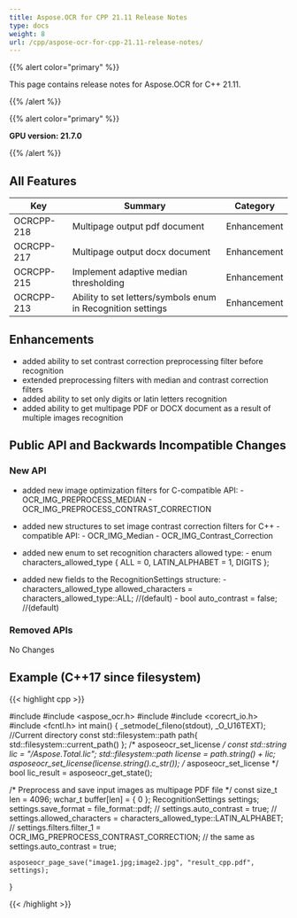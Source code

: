 ```yaml
---
title: Aspose.OCR for CPP 21.11 Release Notes
type: docs
weight: 8
url: /cpp/aspose-ocr-for-cpp-21.11-release-notes/
---
```


{{% alert color="primary" %}}

This page contains release notes for Aspose.OCR for C++ 21.11.

{{% /alert %}}

{{% alert color="primary" %}}

**GPU version: 21.7.0**

{{% /alert %}}

## All Features

|Key|Summary|Category|
|---|---|---|
|OCRCPP-218| Multipage output pdf document |Enhancement|
|OCRCPP-217| Multipage output docx document |Enhancement|
|OCRCPP-215| Implement adaptive median thresholding |Enhancement|
|OCRCPP-213| Ability to set letters/symbols enum in Recognition settings |Enhancement|


## Enhancements

- added ability to set contrast correction preprocessing filter before recognition
- extended preprocessing filters with median and contrast correction filters
- added ability to set only digits or latin letters recognition
- added ability to get multipage PDF or DOCX document as a result of multiple images recognition



## Public API and Backwards Incompatible Changes

### New API

- added new image optimization filters for C-compatible API:
		- OCR_IMG_PREPROCESS_MEDIAN
		- OCR_IMG_PREPROCESS_CONTRAST_CORRECTION
- added new structures to set image contrast correction filters for C++ -compatible API:
		- OCR_IMG_Median
		- OCR_IMG_Contrast_Correction
- added new enum to set recognition characters allowed type:
		- enum characters_allowed_type { ALL = 0, LATIN_ALPHABET = 1, DIGITS };

- added new fields to the RecognitionSettings structure:
		- characters_allowed_type allowed_characters = characters_allowed_type::ALL; //(default)
		- bool auto_contrast = false; //(default)


### Removed APIs

No Changes

## Example (C++17 since filesystem)

{{< highlight cpp >}}

#include <iostream>
#include <aspose_ocr.h>
#include <filesystem>
#include <corecrt_io.h>
#include <fcntl.h>
int main()
{
_setmode(_fileno(stdout), _O_U16TEXT);
//Current directory const
std::filesystem::path path{ std::filesystem::current_path() };
/* asposeocr_set_license */
const std::string lic = "/Aspose.Total.lic";
std::filesystem::path license = path.string() + lic;
asposeocr_set_license(license.string().c_str());
/* asposeocr_set_license */
bool lic_result = asposeocr_get_state();


/* Preprocess and save input images as multipage PDF file */
	const size_t len = 4096;
    wchar_t buffer[len] = { 0 };
    RecognitionSettings settings;
    settings.save_format = file_format::pdf;
    //  settings.auto_contrast = true;
	//  settings.allowed_characters = characters_allowed_type::LATIN_ALPHABET;
	//  settings.filters.filter_1 = OCR_IMG_PREPROCESS_CONTRAST_CORRECTION; // the same as settings.auto_contrast = true;

    asposeocr_page_save("image1.jpg;image2.jpg", "result_cpp.pdf", settings);
	
}

{{< /highlight >}}
